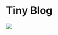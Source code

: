 # Tiny Blog

![](https://media3.giphy.com/media/ptp7jVo3he6BO/giphy.gif?cid=ecf05e47ya5eo16e0yjvtpi0ky1jtux64tk7m2sx1edn1p13&rid=giphy.gif&ct=g)
